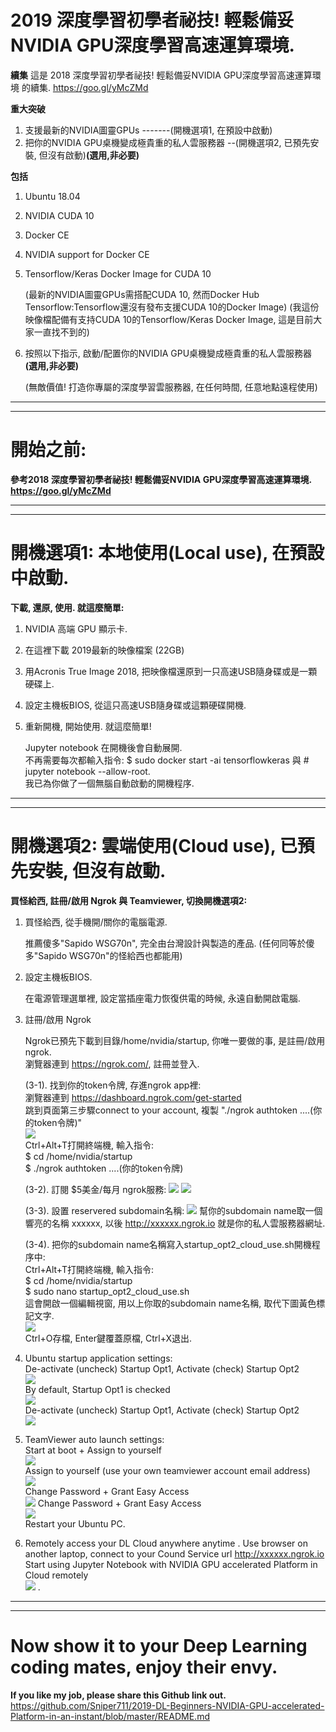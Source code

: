 # 2019 深度學習初學者祕技! 輕鬆備妥NVIDIA GPU深度學習高速運算環境.  
**續集** 這是 2018 深度學習初學者祕技! 輕鬆備妥NVIDIA GPU深度學習高速運算環境 的續集. https://goo.gl/yMcZMd  


**重大突破**
1. 支援最新的NVIDIA圖靈GPUs -------(開機選項1, 在預設中啟動)
2. 把你的NVIDIA GPU桌機變成極貴重的私人雲服務器 --(開機選項2, 已預先安裝, 但沒有啟動)**(選用,非必要)**  

**包括**
1. Ubuntu 18.04
2. NVIDIA CUDA 10
3. Docker CE
4. NVIDIA support for Docker CE
5. Tensorflow/Keras Docker Image for CUDA 10

   (最新的NVIDIA圖靈GPUs需搭配CUDA 10, 然而Docker Hub Tensorflow:Tensorflow還沒有發布支援CUDA 10的Docker Image)
   (我這份映像檔配備有支持CUDA 10的Tensorflow/Keras Docker Image, 這是目前大家一直找不到的)
   
6. 按照以下指示, 啟動/配置你的NVIDIA GPU桌機變成極貴重的私人雲服務器 **(選用,非必要)**  

   (無敵價值! 打造你專屬的深度學習雲服務器, 在任何時間, 任意地點遠程使用)

___
___
# 開始之前:
**參考2018 深度學習初學者祕技! 輕鬆備妥NVIDIA GPU深度學習高速運算環境. https://goo.gl/yMcZMd**
  
___
___
# 開機選項1: 本地使用(Local use), 在預設中啟動.  
**下載, 還原, 使用. 就這麼簡單:** 
1. NVIDIA 高端 GPU 顯示卡.
2. 在這裡下載 2019最新的映像檔案 (22GB) 
3. 用Acronis True Image 2018, 把映像檔還原到一只高速USB隨身碟或是一顆硬碟上.
4. 設定主機板BIOS, 從這只高速USB隨身碟或這顆硬碟開機.
5. 重新開機, 開始使用. 就這麼簡單!

   Jupyter notebook 在開機後會自動展開.  
   不再需要每次都輸入指令: $ sudo docker start -ai tensorflowkeras 與 # jupyter notebook --allow-root.  
   我已為你做了一個無腦自動啟動的開機程序.  

___
___
# 開機選項2: 雲端使用(Cloud use), 已預先安裝, 但沒有啟動.  
**買怪給西, 註冊/啟用 Ngrok 與 Teamviewer, 切換開機選項2:**
1. 買怪給西, 從手機開/關你的電腦電源.

   推薦傻多"Sapido WSG70n", 完全由台灣設計與製造的產品. (任何同等於傻多"Sapido WSG70n"的怪給西也都能用)
   
2. 設定主機板BIOS. 

   在電源管理選單裡, 設定當插座電力恢復供電的時候, 永遠自動開啟電腦.

3. 註冊/啟用 Ngrok

   Ngrok已預先下載到目錄/home/nvidia/startup, 你唯一要做的事, 是註冊/啟用ngrok.  
   瀏覽器連到 https://ngrok.com/, 註冊並登入.  
   
   (3-1). 找到你的token令牌, 存進ngrok app裡:  
          瀏覽器連到 https://dashboard.ngrok.com/get-started  
          跳到頁面第三步驟connect to your account, 複製 "./ngrok authtoken ....(你的token令牌)"  
          ![](/photo/2019%200a%20Ngrok%20Step%203%20find%20token.png)  
          Ctrl+Alt+T打開終端機, 輸入指令:  
          $ cd /home/nvidia/startup  
          $ ./ngrok authtoken ....(你的token令牌)  
          
   (3-2). 訂閱 $5美金/每月 ngrok服務:
          ![](/photo/2019%200b%20Ngrok%20Go%20Reserved%20-%20not%20paid%20yet.png)
          ![](/photo/2019%200c%20Ngrok%20Choose%20Subscription.png)
          
   (3-3). 設置 reservered subdomain名稱:
          ![](/photo/2019%200d%20Ngrok%20Go%20Reserved%20-%20Setup%20after%20paid.png)
          幫你的subdomain name取一個響亮的名稱 xxxxxx, 以後 http://xxxxxx.ngrok.io 就是你的私人雲服務器網址. 
          
   (3-4). 把你的subdomain name名稱寫入startup_opt2_cloud_use.sh開機程序中:  
          Ctrl+Alt+T打開終端機, 輸入指令:  
          $ cd /home/nvidia/startup  
          $ sudo nano startup_opt2_cloud_use.sh  
          這會開啟一個編輯視窗, 用以上你取的subdomain name名稱, 取代下圖黃色標記文字.  
          ![](/photo/2019%200e%20Ngrok%20-%20update%20startup_opt2_cloud_use%20sh.png)  
          Ctrl+O存檔, Enter鍵覆蓋原檔, Ctrl+X退出.  
          
3. Ubuntu startup application settings:  
   De-activate (uncheck) Startup Opt1, Activate (check) Startup Opt2  
   ![](/photo/2019%201a%20startup%20applications.png)  
   By default, Startup Opt1 is checked  
   ![](/photo/2019%201b%20startup%20applications%20default.png)  
   De-activate (uncheck) Startup Opt1, Activate (check) Startup Opt2  
   ![](/photo/2019%201c%20startup%20applications%20check%20opt2%20uncheck%20opt1.png)  
   
4. TeamViewer auto launch settings:  
   Start at boot + Assign to yourself  
   ![](/photo/2019%202a%20TeamViewer%20Start%20at%20boot%20and%20Assign%20to%20yourself.png)  
   Assign to yourself (use your own teamviewer account email address)  
   ![](/photo/2019%202b%20TeamViewer%20Assign%20to%20yourself.png)  
   Change Password + Grant Easy Access  
   ![](/photo/2019%202c%20TeamViewer%20Change%20Password%20and%20Grant%20Easy%20Access.png)
   Change Password + Grant Easy Access  
   ![](/photo/2019%202d%20TeamViewer%20Change%20Password%20and%20Grant%20Easy%20Access.png)  
   Restart your Ubuntu PC.

5. Remotely access your DL Cloud anywhere anytime . 
   Use browser on another laptop, connect to your Cound Service url http://xxxxxx.ngrok.io  
   Start using Jupyter Notebook with NVIDIA GPU accelerated Platform in Cloud remotely  
   ![](/photo/2019%203a%20Access%20your%20DL%20Cloud%20anywhere%20anytime.png) . 

___
___
# Now show it to your Deep Learning coding mates, enjoy their envy.
**If you like my job, please share this Github link out.**
https://github.com/Sniper711/2019-DL-Beginners-NVIDIA-GPU-accelerated-Platform-in-an-instant/blob/master/README.md
